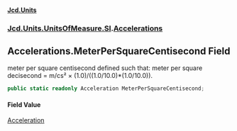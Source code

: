 #### [Jcd.Units](index.md 'index')

### [Jcd.Units.UnitsOfMeasure.SI](Jcd.Units.UnitsOfMeasure.SI.md 'Jcd.Units.UnitsOfMeasure.SI').[Accelerations](Accelerations.md 'Jcd.Units.UnitsOfMeasure.SI.Accelerations')

## Accelerations.MeterPerSquareCentisecond Field

meter per square centisecond defined such that: meter per square decisecond = m/cs² × (1.0)/((1.0/10.0)*(1.0/10.0)).

```csharp
public static readonly Acceleration MeterPerSquareCentisecond;
```

#### Field Value

[Acceleration](Acceleration.md 'Jcd.Units.UnitTypes.Acceleration')